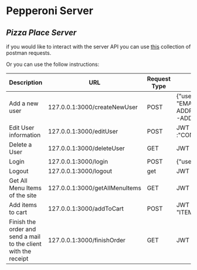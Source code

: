 # Pepperoni Server

## _Pizza Place Server_

if you would like to interact with the server API you can use [this] collection of postman requests.

Or you can use the follow instructions:


| Description | URL | Request Type | Body
| ------ | ------ | ------ | ------ |
|Add a new user | 127.0.0.1:3000/createNewUser|POST|{"username" : "USERNAME","email": "EMAIL-ADDRESS","streetAddress":"STREET-ADDRESS","name": "FULL-NAME"} |
|Edit User information | 127.0.0.1:3000/editUser|POST| JWT + {"CONTENT TO CHANGE" :"CONTENT"} |
|Delete a User | 127.0.0.1:3000/deleteUser|GET| JWT |
|Login | 127.0.0.1:3000/login|POST| {"username": "USERNAME"}|
|Logout | 127.0.0.1:3000/logout|get| JWT |
|Get All Menu Items of the site | 127.0.0.1:3000/getAllMenuItems|GET| JWT |
|Add items to cart | 127.0.0.1:3000/addToCart|POST| JWT + {	"cartItems":[ "ITEM","ITEM", "ITEM"]} |
|Finish the order and send a mail to the client with the receipt | 127.0.0.1:3000/finishOrder|GET| JWT |


[this]: <https://www.getpostman.com/collections/b1bfae1dac15a635889b>

